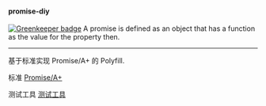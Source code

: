#### promise-diy

[![Greenkeeper badge](https://badges.greenkeeper.io/sqxieshuai/promise-diy.svg)](https://greenkeeper.io/)
A promise is defined as an object that has a function as the value for the property then.

---

基于标准实现 Promise/A+ 的 Polyfill.

标准 [Promise/A+](https://promisesaplus.com/)

测试工具 [测试工具](https://github.com/promises-aplus/promises-tests)